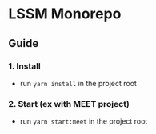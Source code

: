 # LSSM Monorepo

## Guide

### 1. Install

- run `yarn install` in the project root

### 2. Start (ex with MEET project)

- run `yarn start:meet` in the project root